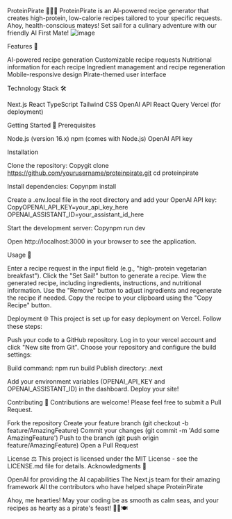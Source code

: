 ProteinPirate 🏴‍☠️🍗
ProteinPirate is an AI-powered recipe generator that creates high-protein, low-calorie recipes tailored to your specific requests. Ahoy, health-conscious mateys! Set sail for a culinary adventure with our friendly AI First Mate!
![image](https://github.com/user-attachments/assets/78cc743a-7ece-456b-b90c-e874252da76d)


Features 🦜

AI-powered recipe generation
Customizable recipe requests
Nutritional information for each recipe
Ingredient management and recipe regeneration
Mobile-responsive design
Pirate-themed user interface

Technology Stack 🛠️

Next.js
React
TypeScript
Tailwind CSS
OpenAI API
React Query
Vercel (for deployment)

Getting Started 🚀
Prerequisites

Node.js (version 16.x)
npm (comes with Node.js)
OpenAI API key

Installation

Clone the repository:
Copygit clone https://github.com/yourusername/proteinpirate.git
cd proteinpirate

Install dependencies:
Copynpm install

Create a .env.local file in the root directory and add your OpenAI API key:
CopyOPENAI_API_KEY=your_api_key_here
OPENAI_ASSISTANT_ID=your_assistant_id_here

Start the development server:
Copynpm run dev

Open http://localhost:3000 in your browser to see the application.

Usage 🍲

Enter a recipe request in the input field (e.g., "high-protein vegetarian breakfast").
Click the "Set Sail!" button to generate a recipe.
View the generated recipe, including ingredients, instructions, and nutritional information.
Use the "Remove" button to adjust ingredients and regenerate the recipe if needed.
Copy the recipe to your clipboard using the "Copy Recipe" button.

Deployment 🌐
This project is set up for easy deployment on Vercel. Follow these steps:

Push your code to a GitHub repository.
Log in to your vercel account and click "New site from Git".
Choose your repository and configure the build settings:

Build command: npm run build
Publish directory: .next


Add your environment variables (OPENAI_API_KEY and OPENAI_ASSISTANT_ID) in the dashboard.
Deploy your site!

Contributing 🤝
Contributions are welcome! Please feel free to submit a Pull Request.

Fork the repository
Create your feature branch (git checkout -b feature/AmazingFeature)
Commit your changes (git commit -m 'Add some AmazingFeature')
Push to the branch (git push origin feature/AmazingFeature)
Open a Pull Request

License ⚖️
This project is licensed under the MIT License - see the LICENSE.md file for details.
Acknowledgments 👏

OpenAI for providing the AI capabilities
The Next.js team for their amazing framework
All the contributors who have helped shape ProteinPirate

Ahoy, me hearties! May your coding be as smooth as calm seas, and your recipes as hearty as a pirate's feast! 🏴‍☠️🍽️
